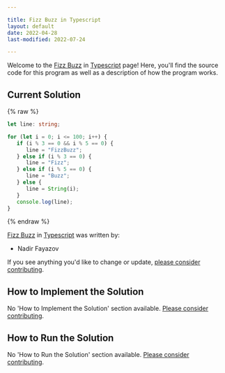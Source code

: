 ```yaml
---

title: Fizz Buzz in Typescript
layout: default
date: 2022-04-28
last-modified: 2022-07-24

---
```


Welcome to the [Fizz Buzz](https://sampleprograms.io/projects/fizz-buzz) in [Typescript](https://sampleprograms.io/languages/typescript) page! Here, you'll find the source code for this program as well as a description of how the program works.

## Current Solution

{% raw %}

```typescript
let line: string;

for (let i = 0; i <= 100; i++) {
   if (i % 3 == 0 && i % 5 == 0) {
      line = "FizzBuzz";
   } else if (i % 3 == 0) {
      line = "Fizz";
   } else if (i % 5 == 0) {
      line = "Buzz";
   } else {
      line = String(i);
   }
   console.log(line);
}
```

{% endraw %}

[Fizz Buzz](https://sampleprograms.io/projects/fizz-buzz) in [Typescript](https://sampleprograms.io/languages/typescript) was written by:

- Nadir Fayazov

If you see anything you'd like to change or update, [please consider contributing](https://github.com/TheRenegadeCoder/sample-programs).

## How to Implement the Solution

No 'How to Implement the Solution' section available. [Please consider contributing](https://github.com/TheRenegadeCoder/sample-programs-website).

## How to Run the Solution

No 'How to Run the Solution' section available. [Please consider contributing](https://github.com/TheRenegadeCoder/sample-programs-website).